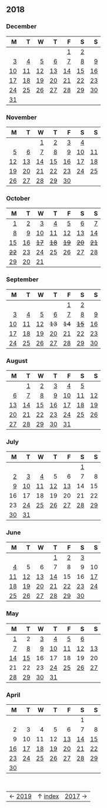 ## 2018

### December

M|T|W|T|F|S|S
-:|-:|-:|-:|-:|-:|-:
|||||[1](https://dm.reddit.com/a29q6g)|[2](https://dm.reddit.com/a2lq5w)
[3](https://dm.reddit.com/a2yi2n)|[4](https://dm.reddit.com/a3hsgd)|[5](https://dm.reddit.com/a3hsgd)|[6](https://dm.reddit.com/a414i2)|[7](https://dm.reddit.com/a4b1yn)|[8](https://dm.reddit.com/a4foxg)|[9](https://dm.reddit.com/a4q0wm)
[10](https://dm.reddit.com/a59pxc)|[11](https://dm.reddit.com/a5d0qf)|[12](https://dm.reddit.com/a5tkp0)|[13](https://dm.reddit.com/a5z0o6)|[14](https://dm.reddit.com/a6ax3b)|[15](https://dm.reddit.com/a6orcf)|[16](https://dm.reddit.com/a6u9mc)
[17](https://dm.reddit.com/a7gp21)|[18](https://dm.reddit.com/a7gp21)|[19](https://dm.reddit.com/a7rzh9)|[20](https://dm.reddit.com/a841c2)|[21](https://dm.reddit.com/a8h6eq)|[22](https://dm.reddit.com/a8qo8p)|[23](https://dm.reddit.com/a90fqu)
[24](https://dm.reddit.com/a9a7wj)|[25](https://dm.reddit.com/a9k7e0)|[26](https://dm.reddit.com/a9yshh)|[27](https://dm.reddit.com/aa51km)|[28](https://dm.reddit.com/aahj01)|[29](https://dm.reddit.com/aav5kg)|[30](https://dm.reddit.com/ab1f8h)
[31](https://dm.reddit.com/ablz6p)|

### November

M|T|W|T|F|S|S
-:|-:|-:|-:|-:|-:|-:
|||[1](https://dm.reddit.com/9tl8r3)|[2](https://dm.reddit.com/9tp3ov)|[3](https://dm.reddit.com/9tzquy)|[4](https://dm.reddit.com/9u8fqw)
[5](https://dm.reddit.com/9uiqxa)|[6](https://dm.reddit.com/9uuhwz)|[7](https://dm.reddit.com/9v52b9)|[8](https://dm.reddit.com/9veyh0)|[9](https://dm.reddit.com/9vu5yu)|[10](https://dm.reddit.com/9vz887)|[11](https://dm.reddit.com/9w8w4b)
[12](https://dm.reddit.com/9wji1l)|[13](https://dm.reddit.com/9wv809)|[14](https://dm.reddit.com/9x5i4f)|[15](https://dm.reddit.com/9xgzl3)|[16](https://dm.reddit.com/9xrwty)|[17](https://dm.reddit.com/9y1zxq)|[18](https://dm.reddit.com/9yc0lv)
[19](https://dm.reddit.com/9ym81y)|[20](https://dm.reddit.com/9z2897)|[21](https://dm.reddit.com/9z9oko)|[22](https://dm.reddit.com/9zjrr1)|[23](https://dm.reddit.com/9zthe0)|[24](https://dm.reddit.com/a0eov7)|[25](https://dm.reddit.com/a0eov7)
[26](https://dm.reddit.com/a0oz5q)|[27](https://dm.reddit.com/a10gmj)|[28](https://dm.reddit.com/a1bwz0)|[29](https://dm.reddit.com/a1rcw1)|[30](https://dm.reddit.com/a1y6kx)

### October

M|T|W|T|F|S|S
-:|-:|-:|-:|-:|-:|-:
[1](https://dm.reddit.com/9kkzvb)|[2](https://dm.reddit.com/9kvveu)|[3](https://dm.reddit.com/9l6b3g)|[4](https://dm.reddit.com/9lnisi)|[5](https://dm.reddit.com/9lsve2)|[6](https://dm.reddit.com/9m14zk)|[7](https://dm.reddit.com/9mdjtb)
[8](https://dm.reddit.com/9mjp54)|[9](https://dm.reddit.com/9mtnca)|[10](https://dm.reddit.com/9n5e32)|[11](https://dm.reddit.com/9new3d)|[12](https://dm.reddit.com/9npzky)|[13](https://dm.reddit.com/9nxy52)|[14](https://dm.reddit.com/9o6znq)
[15](https://dm.reddit.com/9ot5mf)|[16](https://dm.reddit.com/9ot5mf)|~~[17](https://dm.reddit.com/9p3nh8)~~|~~[18](https://dm.reddit.com/9pdw6h)~~|~~[19](https://dm.reddit.com/9pqwx2)~~|~~[20](https://dm.reddit.com/9pyguk)~~|~~[21](https://dm.reddit.com/9q7nka)~~
~~[22](https://dm.reddit.com/9qlguo)~~|[23](https://dm.reddit.com/9qu71x)|[24](https://dm.reddit.com/9r4cxg)|[25](https://dm.reddit.com/9rizjw)|[26](https://dm.reddit.com/9rp47a)|[27](https://dm.reddit.com/9ryksl)|[28](https://dm.reddit.com/9s7q30)
[29](https://dm.reddit.com/9sic43)|[20](https://dm.reddit.com/9szc5u)|[21](https://dm.reddit.com/9t8md7)

### September

M|T|W|T|F|S|S
-:|-:|-:|-:|-:|-:|-:
|||||[1](https://dm.reddit.com/9c9e9r)|[2](https://dm.reddit.com/9cg1tt)
[3](https://dm.reddit.com/9cq8ix)|[4](https://dm.reddit.com/9d0cl9)|[5](https://dm.reddit.com/9dbzae)|[6](https://dm.reddit.com/9do1wq)|[7](https://dm.reddit.com/9e08qt)|[8](https://dm.reddit.com/9e8fz7)|[9](https://dm.reddit.com/9eliz6)
[10](https://dm.reddit.com/9esu41)|[11](https://dm.reddit.com/9f1vo5)|[12](https://dm.reddit.com/9fca52)|~~13~~|~~14~~|~~[15](https://dm.reddit.com/9g5oog)~~|[16](https://dm.reddit.com/9gex0s)
[17](https://dm.reddit.com/9goxcm)|[18](https://dm.reddit.com/9gzelg)|[19](https://dm.reddit.com/9h9ss8)|[20](https://dm.reddit.com/9hklqy)|[21](https://dm.reddit.com/9huwzf)|[22](https://dm.reddit.com/9i3ybz)|[23](https://dm.reddit.com/9ichjp)
[24](https://dm.reddit.com/9imvus)|[25](https://dm.reddit.com/9iwxg3)|[26](https://dm.reddit.com/9j73la)|[27](https://dm.reddit.com/9jl9vm)|[28](https://dm.reddit.com/9jrr77)|[29](https://dm.reddit.com/9kany6)|[30](https://dm.reddit.com/9kany6)

### August

M|T|W|T|F|S|S
-:|-:|-:|-:|-:|-:|-:
||[1](https://dm.reddit.com/93u4g4)|[2](https://dm.reddit.com/944mqs)|[3](https://dm.reddit.com/94fex9)|[4](https://dm.reddit.com/94nzqi)|[5](https://dm.reddit.com/94whlc)
[6](https://dm.reddit.com/956pp0)|[7](https://dm.reddit.com/95kegq)|[8](https://dm.reddit.com/95v4z9)|[9](https://dm.reddit.com/96634o)|[10](https://dm.reddit.com/96h3p5)|[11](https://dm.reddit.com/96m1ri)|[12](https://dm.reddit.com/96ukqd)
[13](https://dm.reddit.com/9733o5)|[14](https://dm.reddit.com/97d0pz)|[15](https://dm.reddit.com/97n670)|[16](https://dm.reddit.com/981r87)|[17](https://dm.reddit.com/987avu)|[18](https://dm.reddit.com/98it2v)|[19](https://dm.reddit.com/98opts)
[20](https://dm.reddit.com/98yrdg)|[21](https://dm.reddit.com/999g94)|[22](https://dm.reddit.com/99in8e)|[23](https://dm.reddit.com/99sj6r)|[24](https://dm.reddit.com/9a2kr5)|[25](https://dm.reddit.com/9adrs0)|[26](https://dm.reddit.com/9ak578)
[27](https://dm.reddit.com/9au5c6)|[28](https://dm.reddit.com/9b5vqi)|[29](https://dm.reddit.com/9be8gt)|[30](https://dm.reddit.com/9bqrgw)|[31](https://dm.reddit.com/9byeet)

### July

M|T|W|T|F|S|S
-:|-:|-:|-:|-:|-:|-:
||||||[1](https://dm.reddit.com/8vetzn)
[2](https://dm.reddit.com/8vqvvn)|[3](https://dm.reddit.com/8vwk2v)|[4](https://dm.reddit.com/8w5tpy)|5|6|7|8
[9](https://dm.reddit.com/8xgzy6)|[10](https://dm.reddit.com/8xu8xw)|[11](https://dm.reddit.com/8y46p4)|[12](https://dm.reddit.com/8yelxq)|[13](https://dm.reddit.com/8yokg4)|14|15
16|17|18|19|20|21|22
23|[24](https://dm.reddit.com/91mmg1)|[25](https://dm.reddit.com/920ump)|[26](https://dm.reddit.com/927jxq)|[27](https://dm.reddit.com/92iqmb)|[28](https://dm.reddit.com/92qszh)|[29](https://dm.reddit.com/92z3hp)
[30](https://dm.reddit.com/939xv2)|[31](https://dm.reddit.com/93kgfc)

### June

M|T|W|T|F|S|S
-:|-:|-:|-:|-:|-:|-:
||||[1](https://dm.reddit.com/8ny4q5)|[2](https://dm.reddit.com/8o5h5j)|[3](https://dm.reddit.com/8oc4kd)
[4](https://dm.reddit.com/8om5zb)|5|6|7|8|9|10
[11](https://dm.reddit.com/8qee3w)|[12](https://dm.reddit.com/8qnfs5)|[13](https://dm.reddit.com/8qwyu3)|[14](https://dm.reddit.com/8r9iam)|15|16|[17](https://dm.reddit.com/8ruj8v)
[18](https://dm.reddit.com/8s7jwu)|[19](https://dm.reddit.com/8sgxzc)|[20](https://dm.reddit.com/8sniip)|[21](https://dm.reddit.com/8sx3i2)|[22](https://dm.reddit.com/8t6w9s)|[23](https://dm.reddit.com/8teme3)|[24](https://dm.reddit.com/8tmek1)
[25](https://dm.reddit.com/8tv18f)|[26](https://dm.reddit.com/8u5dh4)|[27](https://dm.reddit.com/8uelhh)|[28](https://dm.reddit.com/8uokam)|[29](https://dm.reddit.com/8uxfx0)|[30](https://dm.reddit.com/8v5orh)

### May

M|T|W|T|F|S|S
-:|-:|-:|-:|-:|-:|-:
|[1](https://dm.reddit.com/8gcpt8)|2|[3](https://dm.reddit.com/8gupgc)|[4](https://dm.reddit.com/8h5a4f)|[5](https://dm.reddit.com/8hazc6)|[6](https://dm.reddit.com/8hjcd7)
[7](https://dm.reddit.com/8hrjrh)|[8](https://dm.reddit.com/8i1koh)|[9](https://dm.reddit.com/8ia60o)|[10](https://dm.reddit.com/8iix6e)|[11](https://dm.reddit.com/8iv2s2)|[12](https://dm.reddit.com/8j0qfz)|[13](https://dm.reddit.com/8jb6q2)
[14](https://dm.reddit.com/8jhdf9)|[15](https://dm.reddit.com/8jtt2b)|16|17|18|19|20
21|22|23|[24](https://dm.reddit.com/8lzh8x)|[25](https://dm.reddit.com/8m6n8v)|[26](https://dm.reddit.com/8me0gn)|[27](https://dm.reddit.com/8mlfqc)
[28](https://dm.reddit.com/8muqz0)|[29](https://dm.reddit.com/8n3vfs)|[30](https://dm.reddit.com/8nd7d1)|[31](https://dm.reddit.com/8nnvmy)

### April

M|T|W|T|F|S|S
-:|-:|-:|-:|-:|-:|-:
||||||1
2|3|4|5|6|7|8
9|10|11|12|[13](https://dm.reddit.com/8c44aa)|[14](https://dm.reddit.com/8cbjhf)|[15](https://dm.reddit.com/8cjqfn)
[16](https://dm.reddit.com/8cs8qq)|[17](https://dm.reddit.com/8d4gux)|[18](https://dm.reddit.com/8dem9j)|[19](https://dm.reddit.com/8dixto)|[20](https://dm.reddit.com/8drgzh)|[21](https://dm.reddit.com/8dz2iz)|[22](https://dm.reddit.com/8e78uu)
[23](https://dm.reddit.com/8efylx)|[24](https://dm.reddit.com/8epad2)|[25](https://dm.reddit.com/8expsw)|[26](https://dm.reddit.com/8f7gmc)|[27](https://dm.reddit.com/8fia6j)|[28](https://dm.reddit.com/8fn2z0)|[29](https://dm.reddit.com/8fv390)
[30](https://dm.reddit.com/8g3ka7)|

&nbsp;

||||
:-:|:-:|:-:
&#x2190; [2019](2019.md) | &#x2191; [index](index.md) | [2017](2017.md) &#x2192;
